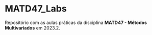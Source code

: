 # MATD47_Labs
Repositório com as aulas práticas da disciplina **MATD47 - Métodos Multivariados** em 2023.2.
